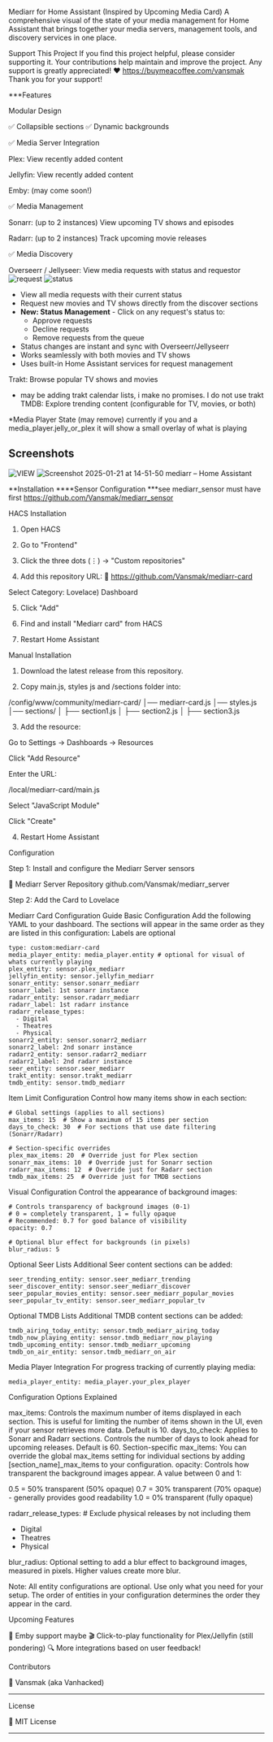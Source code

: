 Mediarr for Home Assistant (Inspired by Upcoming Media Card)
A comprehensive visual of the state of your media management for Home Assistant that brings together your media servers, management tools, and discovery services in one place.

Support This Project
If you find this project helpful, please consider supporting it. Your contributions help maintain and improve the project. Any support is greatly appreciated! ❤️ https://buymeacoffee.com/vansmak Thank you for your support!

***Features

Modular Design

✅ Collapsible sections
✅ Dynamic backgrounds

✅ Media Server Integration

Plex: View recently added content

Jellyfin: View recently added content

Emby: (may come soon!)

✅ Media Management

Sonarr: (up to 2 instances) View upcoming TV shows and episodes

Radarr: (up to 2 instances) Track upcoming movie releases

✅ Media Discovery

Overseerr / Jellyseer: View     media requests with status and requestor  
![request](https://github.com/user-attachments/assets/dc794192-cb27-4d9a-b57c-95dc33d25d22) ![status](https://github.com/user-attachments/assets/6819af31-05c6-4c82-8660-0bf337dcb809)
- View all media requests with their current status
- Request new movies and TV shows directly from the discover sections
- **New: Status Management** - Click on any request's status to:
  - Approve requests
  - Decline requests
  - Remove requests from the queue
- Status changes are instant and sync with Overseerr/Jellyseerr
- Works seamlessly with both movies and TV shows
- Uses built-in Home Assistant services for request management

Trakt: Browse popular TV shows and movies
   - may be adding trakt calendar lists, i make no promises.  I do not use trakt
TMDB: Explore trending content (configurable for TV, movies, or both)
 
*Media Player State (may remove)  currently if you and a media_player.jelly_or_plex it will show a small overlay of what is playing

## Screenshots

![VIEW](https://github.com/user-attachments/assets/e5eda74d-e50b-4dde-9985-45282dc99a51) ![Screenshot 2025-01-21 at 14-51-50 mediarr – Home Assistant](https://github.com/user-attachments/assets/4c73b44a-680a-42ea-8d2b-0d96806fb1c6)

**Installation 
****Sensor Configuration
 ***see mediarr_sensor must have first https://github.com/Vansmak/mediarr_sensor

HACS Installation 

1. Open HACS


2. Go to "Frontend"


3. Click the three dots (⋮) → "Custom repositories"


4. Add this repository URL:
🔗 https://github.com/Vansmak/mediarr-card

Select Category: Lovelace) Dashboard 

5. Click "Add"

6. Find and install "Mediarr card" from HACS

7. Restart Home Assistant

Manual Installation 

1. Download the latest release from this repository.

2. Copy main.js, styles js and /sections folder  into:

/config/www/community/mediarr-card/
│── mediarr-card.js
│── styles.js
│── sections/
│   ├── section1.js
│   ├── section2.js
│   ├── section3.js



3. Add the resource:

Go to Settings → Dashboards → Resources

Click "Add Resource"

Enter the URL:

/local/mediarr-card/main.js

Select "JavaScript Module"

Click "Create"

4. Restart Home Assistant

Configuration

Step 1: Install and configure the Mediarr Server sensors

🔗 Mediarr Server Repository github.com/Vansmak/mediarr_server

Step 2: Add the Card to Lovelace

Mediarr Card Configuration Guide
Basic Configuration
Add the following YAML to your dashboard. The sections will appear in the same order as they are listed in this configuration:
Labels are optional 
```
type: custom:mediarr-card
media_player_entity: media_player.entity # optional for visual of whats currently playing
plex_entity: sensor.plex_mediarr
jellyfin_entity: sensor.jellyfin_mediarr
sonarr_entity: sensor.sonarr_mediarr
sonarr_label: 1st sonarr instance
radarr_entity: sensor.radarr_mediarr
radarr_label: 1st radarr instance
radarr_release_types: 
  - Digital
  - Theatres
  - Physical
sonarr2_entity: sensor.sonarr2_mediarr
sonarr2_label: 2nd sonarr instance
radarr2_entity: sensor.radarr2_mediarr
radarr2_label: 2nd radarr instance
seer_entity: sensor.seer_mediarr
trakt_entity: sensor.trakt_mediarr
tmdb_entity: sensor.tmdb_mediarr
```
Item Limit Configuration
Control how many items show in each section:
```
# Global settings (applies to all sections)
max_items: 15  # Show a maximum of 15 items per section
days_to_check: 30  # For sections that use date filtering (Sonarr/Radarr)

# Section-specific overrides
plex_max_items: 20  # Override just for Plex section
sonarr_max_items: 10  # Override just for Sonarr section
radarr_max_items: 12  # Override just for Radarr section
tmdb_max_items: 25  # Override just for TMDB sections
```
Visual Configuration
Control the appearance of background images:
```
# Controls transparency of background images (0-1)
# 0 = completely transparent, 1 = fully opaque
# Recommended: 0.7 for good balance of visibility
opacity: 0.7

# Optional blur effect for backgrounds (in pixels)
blur_radius: 5
```
Optional Seer Lists
Additional Seer content sections can be added:
```
seer_trending_entity: sensor.seer_mediarr_trending
seer_discover_entity: sensor.seer_mediarr_discover
seer_popular_movies_entity: sensor.seer_mediarr_popular_movies
seer_popular_tv_entity: sensor.seer_mediarr_popular_tv
```
Optional TMDB Lists
Additional TMDB content sections can be added:
```
tmdb_airing_today_entity: sensor.tmdb_mediarr_airing_today
tmdb_now_playing_entity: sensor.tmdb_mediarr_now_playing
tmdb_upcoming_entity: sensor.tmdb_mediarr_upcoming
tmdb_on_air_entity: sensor.tmdb_mediarr_on_air
```
Media Player Integration
For progress tracking of currently playing media:
```
media_player_entity: media_player.your_plex_player
```
Configuration Options Explained

max_items: Controls the maximum number of items displayed in each section. This is useful for limiting the number of items shown in the UI, even if your sensor retrieves more data. Default is 10.
days_to_check: Applies to Sonarr and Radarr sections. Controls the number of days to look ahead for upcoming releases. Default is 60.
Section-specific max_items: You can override the global max_items setting for individual sections by adding [section_name]_max_items to your configuration. 
opacity: Controls how transparent the background images appear. A value between 0 and 1:

0.5 = 50% transparent (50% opaque)
0.7 = 30% transparent (70% opaque) - generally provides good readability
1.0 = 0% transparent (fully opaque)

radarr_release_types: # Exclude physical releases by not including them
  - Digital
  - Theatres
  - Physical

blur_radius: Optional setting to add a blur effect to background images, measured in pixels. Higher values create more blur.

Note: All entity configurations are optional. Use only what you need for your setup. The order of entities in your configuration determines the order they appear in the card.

Upcoming Features

🚀 Emby support maybe
🎬 Click-to-play functionality for Plex/Jellyfin (still pondering)
🔍 More integrations based on user feedback! 

Contributors

👤 Vansmak (aka Vanhacked)


---

License

📜 MIT License


---
